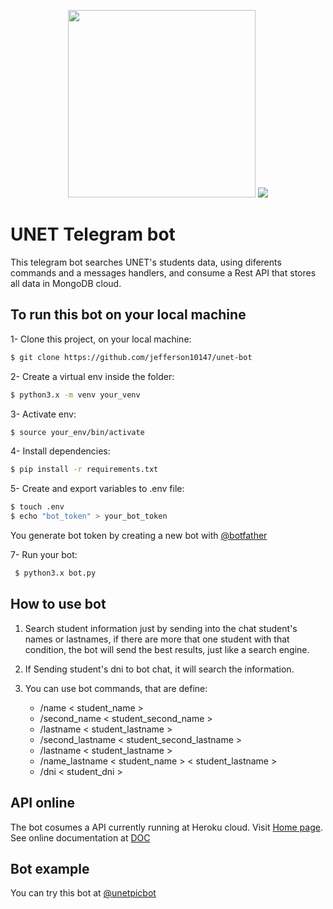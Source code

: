 <p align="center">
  <img  src="https://miro.medium.com/max/400/1*L-rBBZXiYJQyNR3kr8xFTw.png"  height="300">
  <img src="https://upload.wikimedia.org/wikipedia/commons/9/96/Logo-unet_sin_texto_azul.png">
</p>

# UNET Telegram bot 

This telegram bot searches UNET's students data, using diferents commands and a messages handlers, and consume a Rest API that stores all data in MongoDB cloud.

## To run this bot on your local machine

1- Clone this project, on your local machine:
```bash
$ git clone https://github.com/jefferson10147/unet-bot
```
2- Create a virtual env inside the folder:
```bash
$ python3.x -m venv your_venv
```
3- Activate env:
```bash
$ source your_env/bin/activate
```
4- Install dependencies:
```bash
$ pip install -r requirements.txt
```
5- Create and export variables to .env file:
```bash
$ touch .env
$ echo "bot_token" > your_bot_token
```
You generate bot token by creating a new bot with [@botfather](https://t.me/botfather)

7- Run your bot:
```bash
 $ python3.x bot.py
```

## How to use bot

1. Search student information just by sending into the chat student's names or lastnames, if there are more that one student with that condition, the bot will send the best results, just like a search engine.

2. If Sending student's dni to bot chat, it will search the information.

3. You can use bot commands, that are define:
    * /name < student_name >
    * /second_name < student_second_name >
    * /lastname < student_lastname >
    * /second_lastname < student_second_lastname >
    * /lastname < student_lastname >
    * /name_lastname < student_name > < student_lastname >
    * /dni < student_dni >

## API online

The bot cosumes a API currently running at Heroku cloud. Visit [Home page](https://unet-api.herokuapp.com). See online documentation at [DOC](https://documenter.getpostman.com/view/8771822/TWDUoxJ2#ac0a8fec-3882-40c9-b923-39e8509137fc)

## Bot example

You can try this bot at [@unetpicbot](https://telegram.me/unetpicbot)
